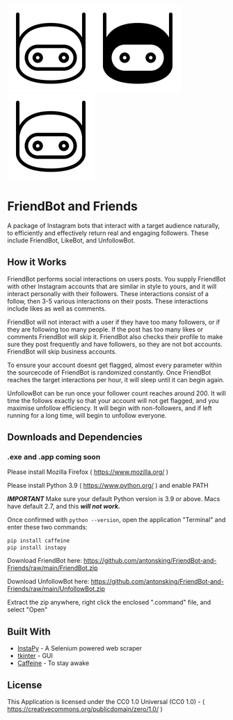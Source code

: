 ![alt text](https://github.com/antonsking/FriendBot-and-Friends/blob/main/FriendBot/icn/icn.png?raw=true)![alt text](https://github.com/antonsking/FriendBot-and-Friends/blob/main/FriendBot/icn/bicn.png?raw=true)![alt text](https://github.com/antonsking/FriendBot-and-Friends/blob/main/FriendBot/icn/icn.png?raw=true)
# FriendBot and Friends

A package of Instagram bots that interact with a target audience naturally, to efficiently and effectively return real and engaging followers. These include FriendBot, LikeBot, and UnfollowBot.


## How it Works

FriendBot performs social interactions on users posts. You supply FriendBot with other Instagram accounts that are similar in style to yours, and it will interact personally with their followers. These interactions consist of a follow, then 3-5 various interactions on their posts. These interactions include likes as well as comments.

FriendBot will not interact with a user if they have too many followers, or if they are following too many people. If the post has too many likes or comments FriendBot will skip it. FriendBot also checks their profile to make sure they post frequently and have followers, so they are not bot accounts. FriendBot will skip business accounts. 

To ensure your account doesnt get flagged, almost every parameter within the sourcecode of FriendBot is randomized constantly. Once FriendBot reaches the target interactions per hour, it will sleep until it can begin again.

UnfollowBot can be run once your follower count reaches around 200. It will time the follows exactly so that your account will not get flagged, and you maximise unfollow efficiency. It will begin with non-followers, and if left running for a long time, will begin to unfollow everyone. 


## Downloads and Dependencies

### .exe and .app coming soon

Please install Mozilla Firefox ( https://www.mozilla.org/ )

Please install Python 3.9 ( https://www.python.org/ ) and enable PATH

***IMPORTANT*** 
 Make sure your default Python version is 3.9 or above. Macs have default 2.7, and this ***will not work.***
 
 Once confirmed with ```python --version```, open the application "Terminal" and enter these two commands:
  
```
pip install caffeine
pip install instapy
```

 Download FriendBot here: https://github.com/antonsking/FriendBot-and-Friends/raw/main/FriendBot.zip 
 
 Download UnfollowBot here: https://github.com/antonsking/FriendBot-and-Friends/raw/main/UnfollowBot.zip
  
 Extract the zip anywhere, right click the enclosed ".command" file, and select "Open"
  

## Built With

* [InstaPy](https://instapy.org/) - A Selenium powered web scraper 
* [tkinter](https://docs.python.org/3/library/tkinter.html) - GUI
* [Caffeine](https://pypi.org/project/caffeine/) - To stay awake


## License

This Application is licensed under the CC0 1.0 Universal (CC0 1.0) -  ( https://creativecommons.org/publicdomain/zero/1.0/ )
